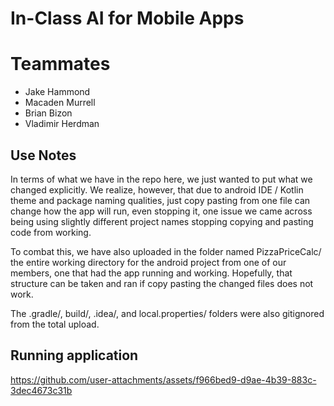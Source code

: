 In-Class AI for Mobile Apps
=======================

# Teammates

- Jake Hammond
- Macaden Murrell
- Brian Bizon
- Vladimir Herdman

## Use Notes

In terms of what we have in the repo here, we just wanted to put what we
changed explicitly.  We realize, however, that due to android IDE / Kotlin
theme and package naming qualities, just copy pasting from one file can change
how the app will run, even stopping it, one issue we came across being using
slightly different project names stopping copying and pasting code from working.

To combat this, we have also uploaded in the folder named PizzaPriceCalc/ the entire
working directory for the android project from one of our members, one that had the
app running and working.  Hopefully, that structure can be taken and ran if copy pasting
the changed files does not work.

The .gradle/, build/, .idea/, and local.properties/ folders were also gitignored from the
total upload.

## Running application


https://github.com/user-attachments/assets/f966bed9-d9ae-4b39-883c-3dec4673c31b

